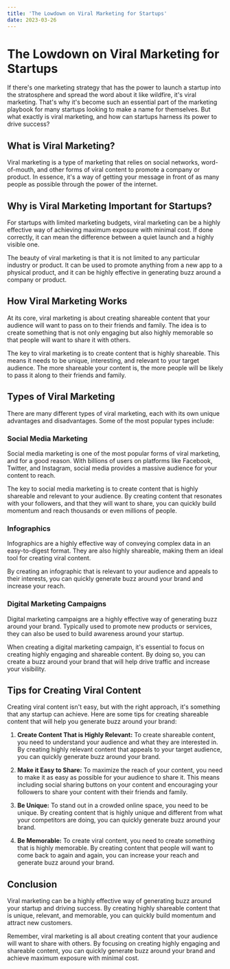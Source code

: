 ```yaml
---
title: 'The Lowdown on Viral Marketing for Startups'
date: 2023-03-26
---
```


# **The Lowdown on Viral Marketing for Startups**

If there's one marketing strategy that has the power to launch a startup into the stratosphere and spread the word about it like wildfire, it's viral marketing. That's why it's become such an essential part of the marketing playbook for many startups looking to make a name for themselves. But what exactly is viral marketing, and how can startups harness its power to drive success?

## **What is Viral Marketing?**

Viral marketing is a type of marketing that relies on social networks, word-of-mouth, and other forms of viral content to promote a company or product. In essence, it's a way of getting your message in front of as many people as possible through the power of the internet.

## **Why is Viral Marketing Important for Startups?**

For startups with limited marketing budgets, viral marketing can be a highly effective way of achieving maximum exposure with minimal cost. If done correctly, it can mean the difference between a quiet launch and a highly visible one.

The beauty of viral marketing is that it is not limited to any particular industry or product. It can be used to promote anything from a new app to a physical product, and it can be highly effective in generating buzz around a company or product.

## **How Viral Marketing Works**

At its core, viral marketing is about creating shareable content that your audience will want to pass on to their friends and family. The idea is to create something that is not only engaging but also highly memorable so that people will want to share it with others.

The key to viral marketing is to create content that is highly shareable. This means it needs to be unique, interesting, and relevant to your target audience. The more shareable your content is, the more people will be likely to pass it along to their friends and family.

## **Types of Viral Marketing**

There are many different types of viral marketing, each with its own unique advantages and disadvantages. Some of the most popular types include:

### **Social Media Marketing**

Social media marketing is one of the most popular forms of viral marketing, and for a good reason. With billions of users on platforms like Facebook, Twitter, and Instagram, social media provides a massive audience for your content to reach.

The key to social media marketing is to create content that is highly shareable and relevant to your audience. By creating content that resonates with your followers, and that they will want to share, you can quickly build momentum and reach thousands or even millions of people.

### **Infographics**

Infographics are a highly effective way of conveying complex data in an easy-to-digest format. They are also highly shareable, making them an ideal tool for creating viral content.

By creating an infographic that is relevant to your audience and appeals to their interests, you can quickly generate buzz around your brand and increase your reach.

### **Digital Marketing Campaigns**

Digital marketing campaigns are a highly effective way of generating buzz around your brand. Typically used to promote new products or services, they can also be used to build awareness around your startup.

When creating a digital marketing campaign, it's essential to focus on creating highly engaging and shareable content. By doing so, you can create a buzz around your brand that will help drive traffic and increase your visibility.

## **Tips for Creating Viral Content**

Creating viral content isn't easy, but with the right approach, it's something that any startup can achieve. Here are some tips for creating shareable content that will help you generate buzz around your brand:

1. **Create Content That is Highly Relevant:** To create shareable content, you need to understand your audience and what they are interested in. By creating highly relevant content that appeals to your target audience, you can quickly generate buzz around your brand.

2. **Make it Easy to Share:** To maximize the reach of your content, you need to make it as easy as possible for your audience to share it. This means including social sharing buttons on your content and encouraging your followers to share your content with their friends and family.

3. **Be Unique:** To stand out in a crowded online space, you need to be unique. By creating content that is highly unique and different from what your competitors are doing, you can quickly generate buzz around your brand.

4. **Be Memorable:** To create viral content, you need to create something that is highly memorable. By creating content that people will want to come back to again and again, you can increase your reach and generate buzz around your brand.

## **Conclusion**

Viral marketing can be a highly effective way of generating buzz around your startup and driving success. By creating highly shareable content that is unique, relevant, and memorable, you can quickly build momentum and attract new customers.

Remember, viral marketing is all about creating content that your audience will want to share with others. By focusing on creating highly engaging and shareable content, you can quickly generate buzz around your brand and achieve maximum exposure with minimal cost.
